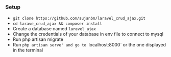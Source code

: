 ### Setup

* `git clone https://github.com/sujanbm/laravel_crud_ajax.git`
* `cd larave_crud_ajax && composer install`
* Create a database named `laravel_ajax`
* Change the credentials of your database in env file to connect to mysql
* Run php artisan migrate 
* Run `php artisan serve' and go to `localhost:8000` or the one displayed in the terminal
